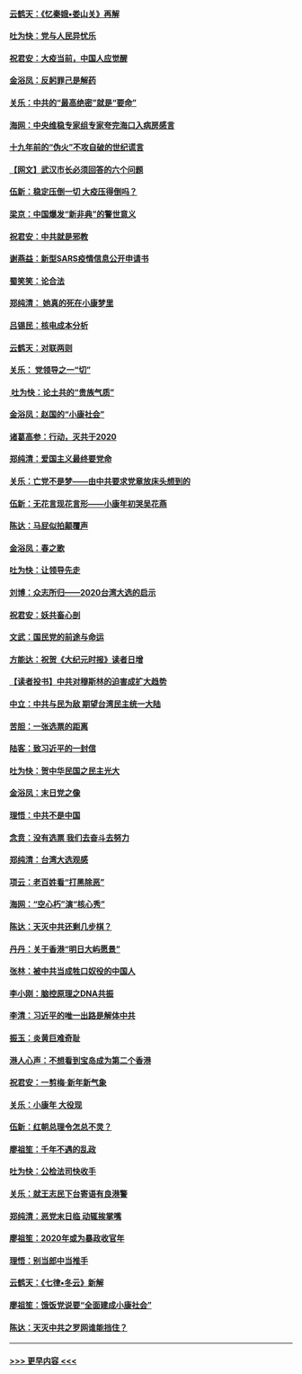 #### [云鹤天：《忆秦娥▪娄山关》再解](../pages/nsc993/n11824682.md?t=01280855) 
#### [吐为快：党与人民异忧乐](../pages/nsc993/n11824660.md?t=01280855) 
#### [祝君安：大疫当前，中国人应觉醒](../pages/nsc993/n11821946.md?t=01280855) 
#### [金浴凤：反躬罪己是解药](../pages/nsc993/n11820280.md?t=01280855) 
#### [关乐：中共的“最高绝密”就是“要命”](../pages/nsc993/n11816946.md?t=01280855) 
#### [海网：中央维稳专家组专家夸完海口入病房感言](../pages/nsc993/n11815138.md?t=01280855) 
#### [十九年前的“伪火”不攻自破的世纪谎言](../pages/nsc993/n11813238.md?t=01280855) 
#### [【网文】武汉市长必须回答的六个问题](../pages/nsc993/n11813848.md?t=01280855) 
#### [伍新：稳定压倒一切 大疫压得倒吗？](../pages/nsc993/n11812634.md?t=01280855) 
#### [梁京：中国爆发“新非典”的警世意义](../pages/nsc993/n11812554.md?t=01280855) 
#### [祝君安：中共就是邪教](../pages/nsc993/n11812431.md?t=01280855) 
#### [谢燕益：新型SARS疫情信息公开申请书](../pages/nsc993/n11808840.md?t=01280855) 
#### [蜀笑笑：论合法](../pages/nsc993/n11808064.md?t=01280855) 
#### [郑纯清： 她真的死在小康梦里](../pages/nsc993/n11806623.md?t=01280855) 
#### [吕锡民：核电成本分析](../pages/nsc993/n11806284.md?t=01280855) 
#### [云鹤天：对联两则](../pages/nsc993/n11805957.md?t=01280855) 
#### [关乐： 党领导之一“切”](../pages/nsc993/n11804505.md?t=01280855) 
#### [ 吐为快：论土共的“贵族气质”](../pages/nsc993/n11804490.md?t=01280855) 
#### [金浴凤：赵国的“小康社会”](../pages/nsc993/n11804452.md?t=01280855) 
#### [诸葛高参：行动，灭共于2020](../pages/nsc993/n11804120.md?t=01280855) 
#### [郑纯清：爱国主义最终要党命](../pages/nsc993/n11802197.md?t=01280855) 
#### [关乐：亡党不是梦——由中共要求党章放床头想到的](../pages/nsc993/n11802156.md?t=01280855) 
#### [伍新：无花言现花言形——小康年初哭吴花燕](../pages/nsc993/n11800044.md?t=01280855) 
#### [陈达：马屁似拍颠覆声](../pages/nsc993/n11800010.md?t=01280855) 
#### [金浴凤：春之歌](../pages/nsc993/n11797687.md?t=01280855) 
#### [吐为快：让领导先走](../pages/nsc993/n11797512.md?t=01280855) 
#### [刘博：众志所归——2020台湾大选的启示](../pages/nsc993/n11796878.md?t=01280855) 
#### [祝君安：妖共畜心剖](../pages/nsc993/n11794273.md?t=01280855) 
#### [文武：国民党的前途与命运](../pages/nsc993/n11794198.md?t=01280855) 
#### [方能达：祝贺《大纪元时报》读者日增](../pages/nsc993/n11793807.md?t=01280855) 
#### [【读者投书】中共对穆斯林的迫害成扩大趋势](../pages/nsc993/n11791371.md?t=01280855) 
#### [中立：中共与民为敌 期望台湾民主统一大陆](../pages/nsc993/n11790392.md?t=01280855) 
#### [苦胆：一张选票的距离](../pages/nsc993/n11788914.md?t=01280855) 
#### [陆客：致习近平的一封信](../pages/nsc993/n11788867.md?t=01280855) 
#### [吐为快：贺中华民国之民主光大](../pages/nsc993/n11788618.md?t=01280855) 
#### [金浴凤：末日党之像](../pages/nsc993/n11787475.md?t=01280855) 
#### [理悟：中共不是中国](../pages/nsc993/n11787463.md?t=01280855) 
#### [念贲：没有选票  我们去奋斗去努力](../pages/nsc993/n11787398.md?t=01280855) 
#### [郑纯清：台湾大选观感](../pages/nsc993/n11786210.md?t=01280855) 
#### [项云：老百姓看“打黑除恶”](../pages/nsc993/n11785398.md?t=01280855) 
#### [海网：“空心朽”演“核心秀”](../pages/nsc993/n11783874.md?t=01280855) 
#### [陈达：天灭中共还剩几步棋？](../pages/nsc993/n11783719.md?t=01280855) 
#### [丹丹：关于香港“明日大屿愿景”](../pages/nsc993/n11783273.md?t=01280855) 
#### [张林：被中共当成牲口奴役的中国人](../pages/nsc993/n11782397.md?t=01280855) 
#### [李小刚：脑控原理之DNA共振](../pages/nsc993/n11780962.md?t=01280855) 
#### [李清：习近平的唯一出路是解体中共](../pages/nsc993/n11780866.md?t=01280855) 
#### [振玉：炎黄巨难奇耻](../pages/nsc993/n11779632.md?t=01280855) 
#### [港人心声：不想看到宝岛成为第二个香港](../pages/nsc993/n11778817.md?t=01280855) 
#### [祝君安：一剪梅‧新年新气象](../pages/nsc993/n11776340.md?t=01280855) 
#### [关乐：小康年 大役现](../pages/nsc993/n11774213.md?t=01280855) 
#### [伍新：红朝总理令怎总不灵？](../pages/nsc993/n11770813.md?t=01280855) 
#### [廖祖笙：千年不遇的乱政](../pages/nsc993/n11770373.md?t=01280855) 
#### [吐为快：公检法司快收手](../pages/nsc993/n11770359.md?t=01280855) 
#### [关乐：就王志民下台寄语有良港警](../pages/nsc993/n11769903.md?t=01280855) 
#### [郑纯清：恶党末日临 动辄挨掌嘴](../pages/nsc993/n11769356.md?t=01280855) 
#### [廖祖笙：2020年或为暴政收官年](../pages/nsc993/n11768216.md?t=01280855) 
#### [理悟：别当郎中当推手](../pages/nsc993/n11768243.md?t=01280855) 
#### [云鹤天：《七律▪冬云》新解](../pages/nsc993/n11768204.md?t=01280855) 
#### [廖祖笙：饿饭党说要“全面建成小康社会”](../pages/nsc993/n11767482.md?t=01280855) 
#### [陈达：天灭中共之罗网谁能挡住？](../pages/nsc993/n11767465.md?t=01280855) 

----
#### [ >>> 更早内容 <<< ](../indexes/nsc993-earlier.md)
